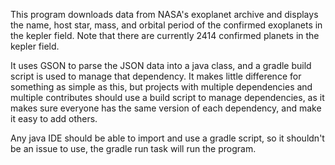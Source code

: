 This program downloads data from NASA's exoplanet archive and displays the name, host star, mass, and orbital period of the confirmed exoplanets in the kepler field.
Note that there are currently 2414 confirmed planets in the kepler field.

It uses GSON to parse the JSON data into a java class, and a gradle build script is used to manage that dependency. It makes little difference for
something as simple as this, but projects with multiple dependencies and multiple contributes should use a build script to manage dependencies, as it
makes sure everyone has the same version of each dependency, and make it easy to add others. 

Any java IDE should be able to import and use a gradle script, so it shouldn't be an issue to use, the gradle run task will run the program.
